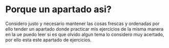 # Porque un apartado asi?
Considero justo y necesario mantener las cosas frescas y ordenadas por ello tender un apartado donde practicar mis ejercicios de la misma manera en la ue puedo leer
si es que olvido algun tema lo considero muy acertado, por ello esta este apartado de ejercicios.